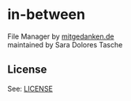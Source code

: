 # in-between
File Manager
by [mitgedanken.de](http://mitgedanken.de) \
maintained by Sara Dolores Tasche


## License
See: [LICENSE](/LICENSE)
